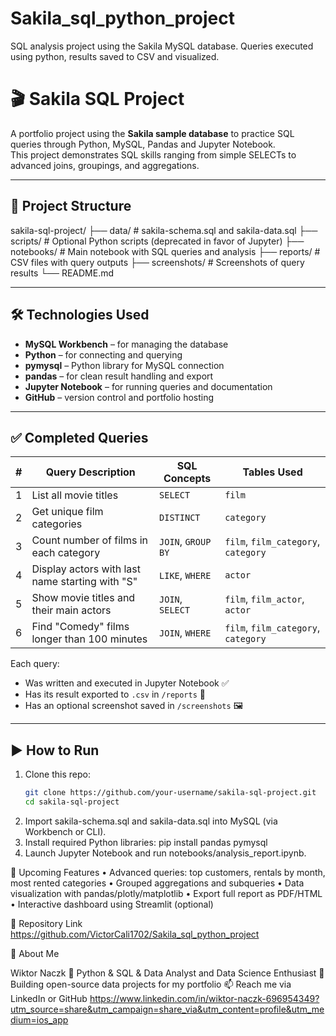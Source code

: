 # Sakila_sql_python_project
SQL analysis project using the Sakila MySQL database. Queries executed using python, results saved to CSV and visualized.

# 🎬 Sakila SQL Project

A portfolio project using the **Sakila sample database** to practice SQL queries through Python, MySQL, Pandas and Jupyter Notebook.  
This project demonstrates SQL skills ranging from simple SELECTs to advanced joins, groupings, and aggregations.

---

## 📁 Project Structure
sakila-sql-project/
├── data/               # sakila-schema.sql and sakila-data.sql
├── scripts/            # Optional Python scripts (deprecated in favor of Jupyter)
├── notebooks/          # Main notebook with SQL queries and analysis
├── reports/            # CSV files with query outputs
├── screenshots/        # Screenshots of query results
└── README.md

---

## 🛠️ Technologies Used

- **MySQL Workbench** – for managing the database
- **Python** – for connecting and querying
- **pymysql** – Python library for MySQL connection
- **pandas** – for clean result handling and export
- **Jupyter Notebook** – for running queries and documentation
- **GitHub** – version control and portfolio hosting

---

## ✅ Completed Queries

| # | Query Description | SQL Concepts | Tables Used |
|--:|-------------------|--------------|-------------|
| 1 | List all movie titles | `SELECT` | `film` |
| 2 | Get unique film categories | `DISTINCT` | `category` |
| 3 | Count number of films in each category | `JOIN`, `GROUP BY` | `film`, `film_category`, `category` |
| 4 | Display actors with last name starting with "S" | `LIKE`, `WHERE` | `actor` |
| 5 | Show movie titles and their main actors | `JOIN`, `SELECT` | `film`, `film_actor`, `actor` |
| 6 | Find "Comedy" films longer than 100 minutes | `JOIN`, `WHERE` | `film`, `film_category`, `category` |

Each query:
- Was written and executed in Jupyter Notebook ✅  
- Has its result exported to `.csv` in `/reports` 📄  
- Has an optional screenshot saved in `/screenshots` 🖼️  

---

## ▶️ How to Run

1. Clone this repo:
   ```bash
   git clone https://github.com/your-username/sakila-sql-project.git
   cd sakila-sql-project

2.	Import sakila-schema.sql and sakila-data.sql into MySQL (via Workbench or CLI).
3.	Install required Python libraries:
   pip install pandas pymysql
4.	Launch Jupyter Notebook and run notebooks/analysis_report.ipynb.


🚀 Upcoming Features
	•	Advanced queries: top customers, rentals by month, most rented categories
	•	Grouped aggregations and subqueries
	•	Data visualization with pandas/plotly/matplotlib
	•	Export full report as PDF/HTML
	•	Interactive dashboard using Streamlit (optional)


📎 Repository Link
https://github.com/VictorCali1702/Sakila_sql_python_project


🙋 About Me

Wiktor Naczk
📍 Python & SQL & Data Analyst and Data Science Enthusiast
🚀 Building open-source data projects for my portfolio
📫 Reach me via LinkedIn or GitHub
https://www.linkedin.com/in/wiktor-naczk-696954349?utm_source=share&utm_campaign=share_via&utm_content=profile&utm_medium=ios_app



